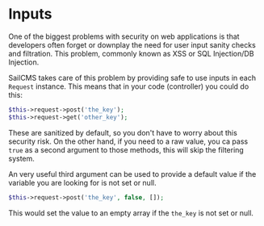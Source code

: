 # Inputs

One of the biggest problems with security on web applications is that developers often forget or downplay the need for
user input sanity checks and filtration. This problem, commonly known as XSS or SQL Injection/DB Injection.

SailCMS takes care of this problem by providing safe to use inputs in each `Request` instance. This means that in your code
(controller) you could do this:

```php
$this->request->post('the_key');
$this->request->get('other_key');
```

These are sanitized by default, so you don't have to worry about this security risk. On the other hand, if you need to
a raw value, you ca pass `true` as a second argument to those methods, this will skip the filtering system.

An very useful third argument can be used to provide a default value if the variable you are looking for is not set or null.

```php
$this->request->post('the_key', false, []);
```

This would set the value to an empty array if the `the_key` is not set or null.